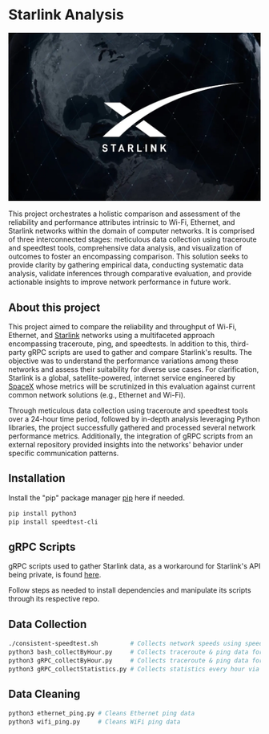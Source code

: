 # Starlink Analysis
![starlink](/assets/starlink.png?raw=true "Starlink")

This project orchestrates a holistic comparison and assessment of the reliability and performance attributes intrinsic to Wi-Fi, Ethernet, and Starlink networks within the domain of computer networks. It is comprised of three interconnected stages: meticulous data collection using traceroute and speedtest tools, comprehensive data analysis, and visualization of outcomes to foster an encompassing comparison. This solution seeks to provide clarity by gathering empirical data, conducting systematic data analysis, validate inferences through comparative evaluation, and provide actionable insights to improve network performance in future work.

## About this project
This project aimed to compare the reliability and throughput of Wi-Fi, Ethernet, and [Starlink](https://www.starlink.com/) networks using a multifaceted approach encompassing traceroute, ping, and speedtests. In addition to this, third-party gRPC scripts are used to gather and compare Starlink's results. The objective was to understand the performance variations among these networks and assess their suitability for diverse use cases. For clarification, Starlink is a global, satellite-powered, internet service engineered by [SpaceX](https://www.spacex.com/) whose metrics will be scrutinized in this evaluation against current common network solutions (e.g., Ethernet and Wi-Fi).

Through meticulous data collection using traceroute and speedtest tools over a 24-hour time period, followed by in-depth analysis leveraging Python libraries, the project successfully gathered and processed several network performance metrics. Additionally, the integration of gRPC scripts from an external repository provided insights into the networks' behavior under specific communication patterns.

## Installation
Install the "pip" package manager [pip](https://pip.pypa.io/en/stable/) here if needed.

```bash
pip install python3
pip install speedtest-cli
```

## gRPC Scripts
gRPC scripts used to gather Starlink data, as a workaround for Starlink's API being private, is found [here](https://github.com/sparky8512/starlink-grpc-tools).

Follow steps as needed to install dependencies and manipulate its scripts through its respective repo.

## Data Collection
```bash
./consistent-speedtest.sh         # Collects network speeds using speedtest-cli
python3 bash_collectByHour.py     # Collects traceroute & ping data for ethernet & wifi
python3 gRPC_collectByHour.py     # Collects traceroute & ping data for Starlink via gRPC script
python3 gRPC_collectStatistics.py # Collects statistics every hour via gRPC script
```

## Data Cleaning
```bash
python3 ethernet_ping.py # Cleans Ethernet ping data
python3 wifi_ping.py     # Cleans WiFi ping data
```

